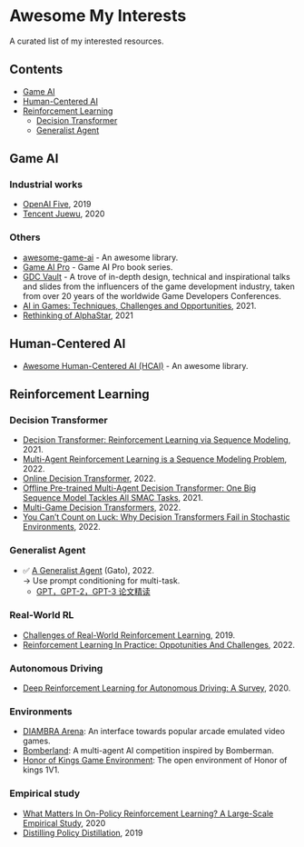 # Awesome My Interests
A curated list of my interested resources.

## Contents

- [Game AI](#gameai)
- [Human-Centered AI](#hcai)
- [Reinforcement Learning](#reinforcementlearning) 
  - [Decision Transformer](#decisiontransformer)
  - [Generalist Agent](#generalistagent)

## Game AI <a name="gameai"></a>
### Industrial works
- [OpenAI Five](https://arxiv.org/pdf/1912.06680v1.pdf), 2019
- [Tencent Juewu](https://arxiv.org/abs/2011.12692), 2020

### Others
- [awesome-game-ai](https://github.com/datamllab/awesome-game-ai) - An awesome library.
- [Game AI Pro](http://www.gameaipro.com/) - Game AI Pro book series.
- [GDC Vault](https://www.gdcvault.com/) - A trove of in-depth design, technical and inspirational talks and slides from the influencers of the game development industry, taken from over 20 years of the worldwide Game Developers Conferences.
- [AI in Games: Techniques, Challenges and Opportunities](https://arxiv.org/pdf/2111.07631v1.pdf), 2021.
- [Rethinking of AlphaStar](https://arxiv.org/pdf/2108.03452v3.pdf), 2021

## Human-Centered AI <a name="hcai"></a>
- [Awesome Human-Centered AI (HCAI)](https://github.com/Open-Source-ML/awesome-human-centered-ai) - An awesome library.

## Reinforcement Learning <a name="reinforcementlearning"></a>

### Decision Transformer <a name="decisiontransformer"></a>
- [Decision Transformer: Reinforcement Learning via Sequence Modeling](https://arxiv.org/abs/2106.01345), 2021.
- [Multi-Agent Reinforcement Learning is a Sequence Modeling Problem](https://arxiv.org/abs/2205.14953), 2022.
- [Online Decision Transformer](https://arxiv.org/abs/2202.05607#facebook), 2022.
- [Offline Pre-trained Multi-Agent Decision Transformer: One Big Sequence Model Tackles All SMAC Tasks](https://arxiv.org/abs/2112.02845), 2021.
- [Multi-Game Decision Transformers](https://arxiv.org/abs/2205.15241), 2022.
- [You Can’t Count on Luck: Why Decision Transformers Fail in Stochastic Environments](https://arxiv.org/pdf/2205.15967.pdf), 2022.

### Generalist Agent <a name="generalistagent"></a>
- ✅ [A Generalist Agent](https://arxiv.org/abs/2205.06175) (Gato), 2022.  
-> Use prompt conditioning for multi-task. 
  - [GPT，GPT-2，GPT-3 论文精读](https://www.bilibili.com/video/BV1AF411b7xQ/)

### Real-World RL <a name="realworldrl"></a>
- [Challenges of Real-World Reinforcement Learning](https://arxiv.org/pdf/1904.12901.pdf), 2019.
- [Reinforcement Learning In Practice: Oppotunities And Challenges](https://arxiv.org/pdf/2202.11296.pdf), 2022. 

### Autonomous Driving <a name="autonomousdriving"></a>
- [Deep Reinforcement Learning for Autonomous Driving: A Survey](https://arxiv.org/pdf/2002.00444.pdf), 2020.  

### Environments
- [DIAMBRA Arena](https://github.com/diambra/arena#diambra-arena): An interface towards popular arcade emulated video games.
- [Bomberland](https://www.gocoder.one/bomberland): A multi-agent AI competition inspired by Bomberman.
- [Honor of Kings Game Environment](https://github.com/tencent-ailab/hok_env): The open environment of Honor of kings 1V1.

### Empirical study
- [What Matters In On-Policy Reinforcement Learning? A Large-Scale Empirical Study](https://arxiv.org/pdf/2006.05990.pdf), 2020
- [Distilling Policy Distillation](https://arxiv.org/pdf/1902.02186.pdf), 2019
